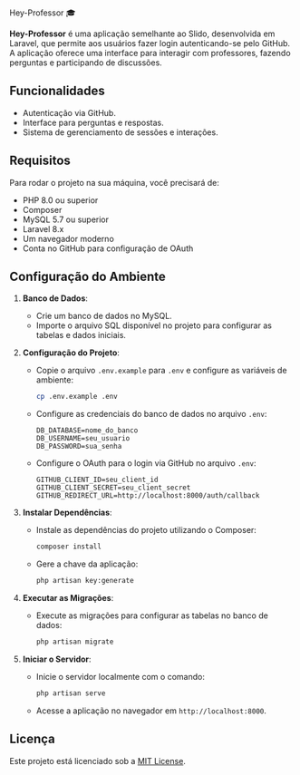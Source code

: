 Hey-Professor 🎓

**Hey-Professor** é uma aplicação semelhante ao Slido, desenvolvida em Laravel, que permite aos usuários fazer login autenticando-se pelo GitHub. A aplicação oferece uma interface para interagir com professores, fazendo perguntas e participando de discussões.

## Funcionalidades
- Autenticação via GitHub.
- Interface para perguntas e respostas.
- Sistema de gerenciamento de sessões e interações.

## Requisitos
Para rodar o projeto na sua máquina, você precisará de:
- PHP 8.0 ou superior
- Composer
- MySQL 5.7 ou superior
- Laravel 8.x
- Um navegador moderno
- Conta no GitHub para configuração de OAuth

## Configuração do Ambiente

1. **Banco de Dados**:
   - Crie um banco de dados no MySQL.
   - Importe o arquivo SQL disponível no projeto para configurar as tabelas e dados iniciais.

2. **Configuração do Projeto**:
   - Copie o arquivo `.env.example` para `.env` e configure as variáveis de ambiente:
     ```bash
     cp .env.example .env
     ```
   - Configure as credenciais do banco de dados no arquivo `.env`:
     ```
     DB_DATABASE=nome_do_banco
     DB_USERNAME=seu_usuario
     DB_PASSWORD=sua_senha
     ```
   - Configure o OAuth para o login via GitHub no arquivo `.env`:
     ```
     GITHUB_CLIENT_ID=seu_client_id
     GITHUB_CLIENT_SECRET=seu_client_secret
     GITHUB_REDIRECT_URL=http://localhost:8000/auth/callback
     ```

3. **Instalar Dependências**:
   - Instale as dependências do projeto utilizando o Composer:
     ```bash
     composer install
     ```
   - Gere a chave da aplicação:
     ```bash
     php artisan key:generate
     ```

4. **Executar as Migrações**:
   - Execute as migrações para configurar as tabelas no banco de dados:
     ```bash
     php artisan migrate
     ```

5. **Iniciar o Servidor**:
   - Inicie o servidor localmente com o comando:
     ```bash
     php artisan serve
     ```
   - Acesse a aplicação no navegador em `http://localhost:8000`.

## Licença
Este projeto está licenciado sob a [MIT License](LICENSE).
